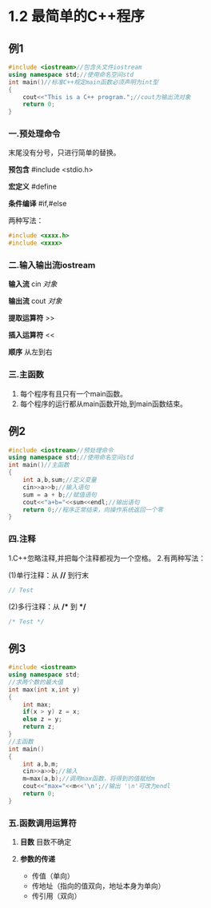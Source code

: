 # 1.2 最简单的C++程序

## 例1

```c++
#include <iostream>//包含头文件iostream
using namespace std;//使用命名空间std
int main()//标准C++规定main函数必须声明为int型
{
    cout<<"This is a C++ program.";//cout为输出流对象
    return 0;
}
```

### 一.预处理命令

末尾没有分号，只进行简单的替换。

**预包含** #include <stdio.h>

**宏定义** #define

**条件编译** #if,#else

两种写法：

```c++
#include <xxxx.h>
#include <xxxx>
```

### 二.输入输出流iostream

**输入流** cin		*对象*

**输出流** cout	  *对象*

**提取运算符** \>\>

**插入运算符** <<

**顺序** 从左到右

### 三.主函数

1. 每个程序有且只有一个main函数。
2. 每个程序的运行都从main函数开始,到main函数结束。
## 例2

```c++
#include <iostream>//预处理命令
using namespace std;//使用命名空间std
int main()//主函数
{
	int a,b,sum;//定义变量
	cin>>a>>b;//输入语句
	sum = a + b;//赋值语句
	cout<<"a+b="<<sum<<endl;//输出语句
	return 0;//程序正常结束，向操作系统返回一个零
}
```

### 四.注释
1.C++忽略注释,并把每个注释都视为一个空格。
2.有两种写法：

(1)单行注释：从 **//** 到行末

```c++
// Test
```
(2)多行注释：从 **/\*** 到 **\*/**

```c++
/* Test */
```

## 例3
```c++
#include <iostream>
using namespace std;
//求两个数的最大值
int max(int x,int y)
{
	int max;
	if(x > y) z = x;
	else z = y;
	return z;
}
//主函数
int main()
{
	int a,b,m;
	cin>>a>>b;//输入
	m=max(a,b);//调用max函数，将得到的值赋给m
	cout<<"max="<<m<<'\n';//输出 '\n'可改为endl
	return 0;
}
```
### 五.函数调用运算符
1. **目数** 目数不确定
2. **参数的传递** 

    * 传值（单向）
    * 传地址（指向的值双向，地址本身为单向）
    * 传引用（双向）